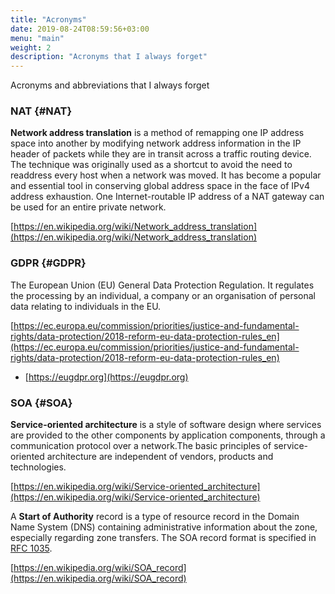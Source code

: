 ```yaml
---
title: "Acronyms"
date: 2019-08-24T08:59:56+03:00
menu: "main"
weight: 2
description: "Acronyms that I always forget"
---
```

Acronyms and abbreviations that I always forget

### NAT {#NAT}
**Network address translation** is a method of remapping one IP address space into another by modifying network address information in the IP header of packets while they are in transit across a traffic routing device. The technique was originally used as a shortcut to avoid the need to readdress every host when a network was moved. It has become a popular and essential tool in conserving global address space in the face of IPv4 address exhaustion. One Internet-routable IP address of a NAT gateway can be used for an entire private network.

[https://en.wikipedia.org/wiki/Network_address_translation](https://en.wikipedia.org/wiki/Network_address_translation)


### GDPR {#GDPR}
The European Union (EU) General Data Protection Regulation. It regulates the processing by an individual, a company or an organisation of personal data relating to individuals in the EU.

[https://ec.europa.eu/commission/priorities/justice-and-fundamental-rights/data-protection/2018-reform-eu-data-protection-rules_en](https://ec.europa.eu/commission/priorities/justice-and-fundamental-rights/data-protection/2018-reform-eu-data-protection-rules_en)
+ [https://eugdpr.org](https://eugdpr.org)

### SOA {#SOA}
**Service-oriented architecture** is a style of software design where services are provided to the other components by application components, through a communication protocol over a network.The basic principles of service-oriented architecture are independent of vendors, products and technologies.

[https://en.wikipedia.org/wiki/Service-oriented_architecture](https://en.wikipedia.org/wiki/Service-oriented_architecture)

A **Start of Authority** record is a type of resource record in the Domain Name System (DNS) containing administrative information about the zone, especially regarding zone transfers. The SOA record format is specified in [RFC 1035](https://tools.ietf.org/html/rfc1035).

[https://en.wikipedia.org/wiki/SOA_record](https://en.wikipedia.org/wiki/SOA_record)